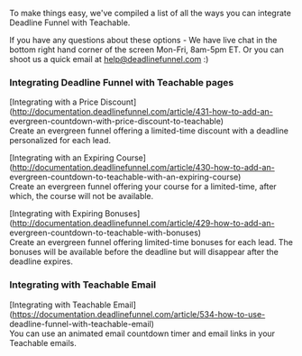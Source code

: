 To make things easy, we've compiled a list of all the ways you can integrate
Deadline Funnel with Teachable.

If you have any questions about these options - We have live chat in the
bottom right hand corner of the screen Mon-Fri, 8am-5pm ET. Or you can shoot
us a quick email at help@deadlinefunnel.com :)

### Integrating Deadline Funnel with Teachable pages

[Integrating with a Price
Discount](http://documentation.deadlinefunnel.com/article/431-how-to-add-an-
evergreen-countdown-with-price-discount-to-teachable)  
Create an evergreen funnel offering a limited-time discount with a deadline
personalized for each lead.

[Integrating with an Expiring
Course](http://documentation.deadlinefunnel.com/article/430-how-to-add-an-
evergreen-countdown-to-teachable-with-an-expiring-course)  
Create an evergreen funnel offering your course for a limited-time, after
which, the course will not be available.

[Integrating with Expiring
Bonuses](http://documentation.deadlinefunnel.com/article/429-how-to-add-an-
evergreen-countdown-to-teachable-with-bonuses)  
Create an evergreen funnel offering limited-time bonuses for each lead. The
bonuses will be available before the deadline but will disappear after the
deadline expires.

### Integrating with Teachable Email

[Integrating with Teachable
Email](https://documentation.deadlinefunnel.com/article/534-how-to-use-
deadline-funnel-with-teachable-email)  
You can use an animated email countdown timer and email links in your
Teachable emails.

